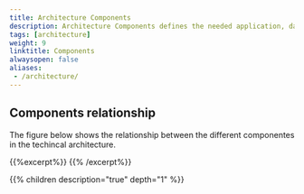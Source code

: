 ```yaml
---
title: Architecture Components
description: Architecture Components defines the needed application, data, platform and infrastructure components
tags: [architecture]
weight: 9
linktitle: Components
alwaysopen: false
aliases:
 - /architecture/
---
```



## Components relationship
The figure below shows the relationship between the different componentes in the techincal architecture.

{{%excerpt%}}
<object data="/teknologi/altinnstudio/architecture/components/architecture_components_relationship.svg" type="image/svg+xml" style="width: 100%; max-width: 1000px"></object>
{{% /excerpt%}}


{{% children description="true" depth="1" %}}

